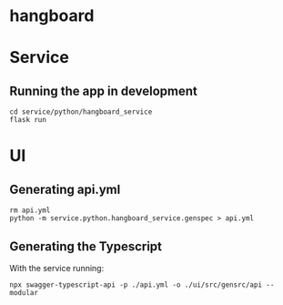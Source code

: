 # hangboard


# Service
## Running the app in development
```
cd service/python/hangboard_service
flask run
```

# UI
## Generating api.yml
```
rm api.yml
python -m service.python.hangboard_service.genspec > api.yml
```
## Generating the Typescript
With the service running:
```
npx swagger-typescript-api -p ./api.yml -o ./ui/src/gensrc/api --modular
```
